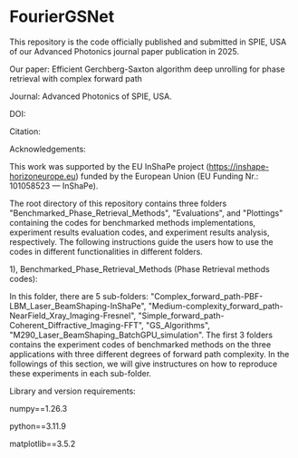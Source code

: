 # FourierGSNet

This repository is the code officially published and submitted in SPIE, USA of our Advanced Photonics journal paper publication in 2025.

Our paper: Efficient Gerchberg-Saxton algorithm deep unrolling for phase retrieval with complex forward path

Journal: Advanced Photonics of SPIE, USA.

DOI:

Citation:

Acknowledgements:

This work was supported by the EU InShaPe project (https://inshape-horizoneurope.eu) funded by the European Union (EU Funding Nr.: 101058523 — InShaPe).

The root directory of this repository contains three folders "Benchmarked_Phase_Retrieval_Methods", "Evaluations", and "Plottings" containing the codes for benchmarked methods implementations, experiment results evaluation codes, and experiment results analysis, respectively. The following instructions guide the users how to use the codes in different functionalities in different folders.

1), Benchmarked_Phase_Retrieval_Methods (Phase Retrieval methods codes):

In this folder, there are 5 sub-folders: "Complex_forward_path-PBF-LBM_Laser_BeamShaping-InShaPe", "Medium-complexity_forward_path-NearField_Xray_Imaging-Fresnel", "Simple_forward_path-Coherent_Diffractive_Imaging-FFT", "GS_Algorithms", "M290_Laser_BeamShaping_BatchGPU_simulation". The first 3 folders contains the experiment codes of benchmarked methods on the three applications with three different degrees of forward path complexity. In the followings of this section, we will give instructures on how to reproduce these experiments in each sub-folder.

Library and version requirements:

numpy==1.26.3

python==3.11.9

matplotlib==3.5.2
